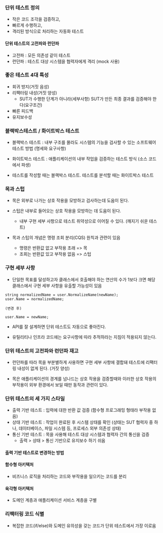 ### 단위 테스트 정의
- 작은 코드 조각을 검증하고,
- 빠르게 수행하고, 
- 격리된 방식으로 처리하는 자동화 테스트

#### 단위 테스트의 고전파와 런던파
- 고전파 : 모든 의존성 같이 테스트
- 런던파 : 테스트 대상 시스템을 협력자에게 격리 (mock 사용)

### 좋은 테스트 4대 특성
- 회귀 방지(거짓 음성)
- 리팩터링 내성(거짓 양성)
  - SUT가 수행한 단계가 아니라(세부사항) SUT가 만든 최종 결과를 검증해야 한다(요구조건) 
- 빠른 피드백
- 유지보수성

### 블랙박스테스트 / 화이트박스 테스트
- 블랙박스 테스트 : 내부 구조를 몰라도 시스템의 기능을 검사할 수 있는 소프트웨어 테스트 방법 (명세와 요구사항)
- 화이트박스 테스트 : 애플리케이션의 내부 작업을 검증하는 테스트 방식 (소스 코드에서 파생)
 
- 테스트를 작성할 때는 블랙박스 테스트. 테스트를 분석할 때는 화이트박스 테스트

### 목과 스텁
- 목은 외부로 나가는 상호 작용을 모방하고 검사하는데 도움이 된다.
- 스텁은 내부로 들어오는 상호 작용을 모방하는 데 도움이 된다.
  - 내부 구현 세부 사항으로 테스트 취약성으로 이어질 수 있다. (깨지기 쉬운 테스트)
  
- 목과 스텁의 개념은 명령 조회 분리(CQS) 원칙과 관련이 있음 
  - 명령은 반환값 없고 부작용 초래 => 목
  - 조회는 반환값 있고 부작용 없음 => 스텁

### 구현 세부 사항
- 단일한 목표를 달성하고자 클래스에서 호출해야 하는 연산의 수가 1보다 크면 해당 클래스에서 구현 세부 사항을 유출할 가능성이 있음
````
string normalizedName = user.NormalizeName(newName);
user.Name = normalizedName;

(변경 후)

user.Name = newName;

````

- API를 잘 설계하면 단위 테스트도 자동으로 좋아진다.

- 유틸리티나 인프라 코드에는 요구사항에 따라 추적하라는 지침이 적용되지 않는다.

### 단위 테스트의 고전파와 런던파 재고
- 런던파를 따라 목을 부분별하게 사용하면 구현 세부 사항에 결합돼 테스트에 리팩터링 내성이 없게 된다. (거짓 양성)

- 목은 애플리케이션의 경계를 넘나드는 상호 작용을 검증할때와 이러한 상호 작용의 부작용이 외부 환경에서 보일 때만 동작과 관련이 있다.

### 단위 테스트의 세 가지 스타일
- 출력 기반 테스트 : 입력에 대한 반환 값 검증 (함수형 프로그래밍 형태라 부작용 없음)
- 상태 기반 테스트 : 작업이 완료된 후 시스템 상태를 확인 (상태는 SUT 협력자 중 하나, 데이터베이스, 파일 시스템 등, 프로세스 외부 의존성 상태)
- 통신 기반 테스트 : 목을 사용해 테스트 대상 시스템과 협력자 간의 통신을 검증
  - 출력 > 상태 > 통신 기반으로 유지보수 하기 쉬움

#### 출력 기반 테스트로 변경하는 방법
#### 함수형 아키텍처
- 비즈니스 로직을 처리하는 코드와 부작용을 일으키는 코드를 분리

#### 육각형 아키텍처
- 도메인 계층과 애플리케이션 서비스 계층을 구별

### 리팩터링 코드 식별
- 복잡한 코드(if/else)와 도메인 유의성을 갖는 코드가 단위 테스트에서 가장 이로움




